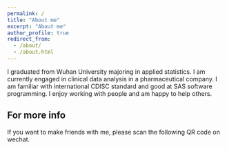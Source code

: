 ```yaml
---
permalink: /
title: "About me"
excerpt: "About me"
author_profile: true
redirect_from: 
  - /about/
  - /about.html
---
```


I graduated from Wuhan University majoring in applied statistics. I am currently engaged in clinical data analysis in a pharmaceutical company. I am familiar with international CDISC standard and good at SAS software programming. I enjoy working with people and am happy to help others. 


For more info
------
If you want to make friends with me, please scan the following QR code on wechat.
